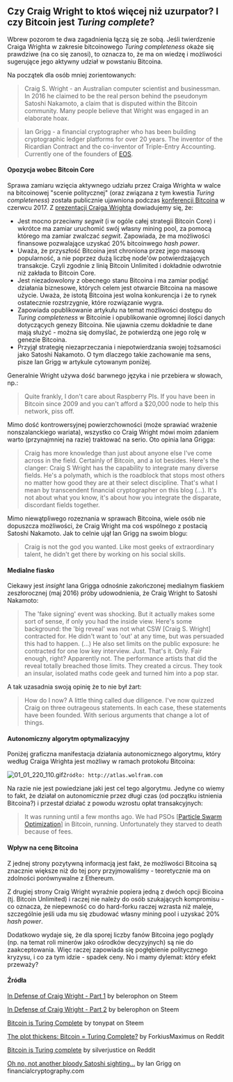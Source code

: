 ##  Czy Craig Wright to ktoś więcej niż uzurpator? I czy Bitcoin jest *Turing complete*?

Wbrew pozorom te dwa zagadnienia łączą się ze sobą. Jeśli twierdzenie Craiga Wrighta w zakresie bitcoinowego *Turing completeness* okaże się prawdziwe (na co się zanosi), to oznacza to, że ma on wiedzę i możliwości sugerujące jego aktywny udział w powstaniu Bitcoina.

Na początek dla osób mniej zorientowanych:

> Craig S. Wright - an Australian computer scientist and businessman. In 2016 he claimed to be the real person behind the pseudonym Satoshi Nakamoto, a claim that is disputed within the Bitcoin community. Many people believe that Wright was engaged in an elaborate hoax.

> Ian Grigg - a financial cryptographer who has been building cryptographic ledger platforms for over 20 years. The inventor of the Ricardian Contract and the co-inventor of Triple-Entry Accounting. Currently one of the founders of [EOS](https://eos.io/).

#### Opozycja wobec Bitcoin Core

Sprawa zamiaru wzięcia aktywnego udziału przez Craiga Wrighta w walce na bitcoinowej "scenie politycznej" (oraz związana z tym kwestia *Turing completeness*) została publicznie ujawniona podczas [konferencji Bitcoina](https://www.ledgerjournal.org/ojs/index.php/ledger/announcement/view/13) w czerwcu 2017. Z [prezentacji Craiga Wrighta](https://www.youtube.com/watch?time_continue=343&v=v1_gxvx_QGo) dowiadujemy się, że:

- Jest mocno przeciwny *segwit* (i w ogóle całej strategii Bitcoin Core) i wkrótce ma zamiar uruchomić swój własny mining pool, za pomocą którego ma zamiar zwalczać *segwit*. Zapowiada, że ma możliwości finansowe pozwalające uzyskać 20% bitcoinwego *hash power*.
- Uważa, że przyszłość Bitcoina jest chroniona przez jego masową popularność, a nie poprzez dużą liczbę node'ów potwierdzających transakcje. Czyli zgodnie z linią Bitcoin Unlimited i dokładnie odwrotnie niż zakłada to Bitcoin Core.
- Jest niezadowolony z obecnego stanu Bitcoina i ma zamiar podjąć działania biznesowe, których celem jest otwarcie Bitcoina na masowe użycie. Uważa, że istotą Bitcoina jest wolna konkurencja i że to rynek ostatecznie rozstrzygnie, które rozwiązanie wygra.
- Zapowiada opublikowanie artykułu na temat możliwości dostępu do *Turing completeness* w Bitcoinie i opublikowanie ogromnej ilości danych dotyczących genezy Bitcoina. Nie ujawnia czemu dokładnie te dane mają służyć - można się domyślać, że potwierdzą one jego rolę w genezie Bitcoina.  
- Przyjął strategię niezaprzeczania i niepotwierdzania swojej tożsamości jako Satoshi Nakamoto. O tym dlaczego takie zachowanie ma sens, pisze Ian Grigg w artykule cytowanym poniżej.

Generalnie Wright używa dość barwnego języka i nie przebiera w słowach, np.:

> Quite frankly, I don't care about Raspberry PIs. If you have been in Bitcoin since 2009 and you can't afford a $20,000 node to help this network, piss off.

Mimo dość kontrowersyjnej powierzchowności (może sprawiać wrażenie nonszalanckiego wariata), wszystko co Craig Wright mówi moim zdaniem warto (przynajmniej na razie) traktować na serio. Oto opinia Iana Grigga:

> Craig has more knowledge than just about anyone else I've come across in the field. Certainly of Bitcoin, and a lot besides. Here's the clanger: Craig S Wright has the capability to integrate many diverse fields. He's a polymath, which is the roadblock that stops most others no matter how good they are at their select discipline. That's what I mean by transcendent financial cryptographer on this blog (...). It's not about what you know, it's about how you integrate the disparate, discordant fields together. 

Mimo niewątpliwego rozeznania w sprawach Bitcoina, wiele osób nie dopuszcza możliwości, że Craig Wright ma coś wspólnego z postacią Satoshi Nakamoto. Jak to celnie ujął Ian Grigg na swoim blogu:

> Craig is not the god you wanted. Like most geeks of extraordinary talent, he didn't get there by working on his social skills.

#### Medialne fiasko

Ciekawy jest *insight* Iana Grigga odnośnie zakończonej medialnym fiaskiem zeszłorocznej (maj 2016) próby udowodnienia, że Craig Wright to Satoshi Nakamoto: 

> The 'fake signing' event was shocking. But it actually makes some sort of sense, if only you had the inside view. Here's some background: the 'big reveal' was not what CSW [Craig S. Wright] contracted for. He didn't want to 'out' at any time, but was persuaded this had to happen. (...) He also set limits on the public exposure: he contracted for one low key interview. Just. That's it. Only. Fair enough, right? Apparently not. The performance artists that did the reveal totally breached those limits. They created a circus. They took an insular, isolated maths code geek and turned him into a pop star.

A tak uzasadnia swoją opinię że to nie był żart:

> How do I now? A little thing called due diligence. I've now quizzed Craig on three outrageous statements. In each case, these statements have been founded. With serious arguments that change a lot of things.

#### Autonomiczny algorytm optymalizacyjny

Poniżej graficzna manifestacja działania autonomicznego algorytmu, który według Craiga Wrighta jest możliwy w ramach protokołu Bitcoina:

![01_01_220_110.gif](https://steemitimages.com/DQmTpUuLxctY6qqEhrJHFYPD3csFYfXbsnhAarJNjhaB4Lg/01_01_220_110.gif)```Źródło: http://atlas.wolfram.com```

Na razie nie jest powiedziane jaki jest cel tego algorytmu. Jedyne co wiemy to fakt, że działał on autonomicznie przez długi czas (od początku istnienia Bitcoina?) i przestał działać z powodu wzrostu opłat transakcyjnych:

> It was running until a few months ago. We had PSOs [[Particle Swarm Optimization](https://en.wikipedia.org/wiki/Particle_swarm_optimization)] in Bitcoin, running. Unfortunately they starved to death because of fees.

#### Wpływ na cenę Bitcoina

Z jednej strony pozytywną informacją jest fakt, że możliwości Bitcoina są znacznie większe niż do tej pory przyjmowaliśmy - teoretycznie ma on zdolności porównywalne z Ethereum.

Z drugiej strony Craig Wright wyraźnie popiera jedną z dwóch opcji Bicoina (tj. Bitcoin Unlimited) i raczej nie należy do osób szukających kompromisu - co oznacza, że niepewność co do hard-forku raczej wzrasta niż maleje, szczególnie jeśli uda mu się zbudować własny mining pool i uzyskać 20% *hash power*.

Dodatkowo wydaje się, że dla sporej liczby fanów Bitcoina jego poglądy (np. na temat roli minerów jako ośrodków decyzyjnych) są nie do zaakceptowania. Więc raczej zapowiada się pogłębienie politycznego kryzysu, i co za tym idzie - spadek ceny. No i mamy dylemat: który efekt przeważy?

#### Źródła

[In Defense of Craig Wright - Part 1](https://steemit.com/bitcoin/@belerophon/in-defense-of-craig-wright-part-1) by belerophon on Steem

[In Defense of Craig Wright - Part 2](https://steemit.com/bitcoin/@belerophon/in-defense-of-craig-wright-part-ii) by belerophon on Steem

[Bitcoin is Turing Complete](https://steemit.com/crypto/@tonypat/bitcoin-is-turing-complete) by tonypat on Steem

[The plot thickens: Bitcoin = Turing Complete?](https://www.reddit.com/r/btc/comments/6kgb7q/the_plot_thickens_bitcoin_turing_complete/) by ForkiusMaximus on Reddit

[Bitcoin is Turing complete](https://www.reddit.com/r/btc/comments/6lhdg8/bitcoin_is_turing_complete/) by silverjustice on Reddit

[Oh no, not another bloody Satoshi sighting...](http://financialcryptography.com/mt/archives/001617.html) by Ian Grigg on financialcryptography.com

